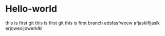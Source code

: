 # Hello-world
this is first git
this is first git
this is first branch
adsfasfweew
afjasklfljaslk
erjoweoijowerklkl
